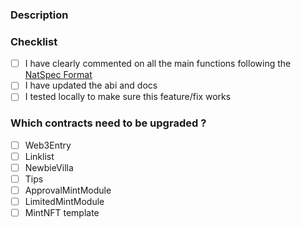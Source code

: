 ### Description

### Checklist
- [ ] I have clearly commented on all the main functions following the [NatSpec Format](https://docs.soliditylang.org/en/v0.8.0/natspec-format.html)
- [ ] I have updated the abi and docs
- [ ] I tested locally to make sure this feature/fix works

###  Which contracts need to be upgraded ?
- [ ] Web3Entry
- [ ] Linklist
- [ ] NewbieVilla
- [ ] Tips
- [ ] ApprovalMintModule
- [ ] LimitedMintModule
- [ ] MintNFT template
